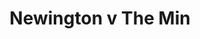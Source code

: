 ---
year: "2011"
serialNumber: "0398" 
game: "Newington"
title: "Newington v The Min"
gameLocation: "Solefields"
gameDate: ""
result: ""
resultType: ""
type: "game"
---